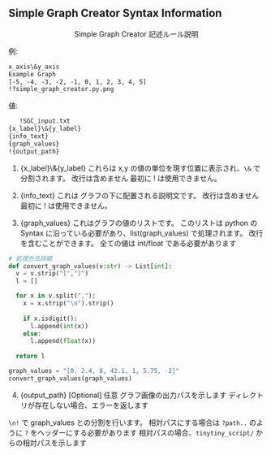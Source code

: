 ## Simple Graph Creator Syntax Information
 <center>Simple Graph Creator 記述ルール説明</center>

例:
```txt
x_axis\&y_axis
Example Graph
[-5, -4, -3, -2, -1, 0, 1, 2, 3, 4, 5]
!?simple_graph_creator.py.png
```

値:
```txt 
   !SGC_input.txt
{x_label}\&{y_label}
{info_text}
{graph_values}
!{output_path}
```

1. {x_label}\\&{y_label}
これらは x,y の値の単位を現す位置に表示され、`\&` で分割されます。
改行は含めません
最初に ! は使用できません。

2. {info_text}
これは グラフの下に配置される説明文です。
改行は含めません
最初に ! は使用できません。

3. {graph_values}
これはグラフの値のリストです。
このリストは python の Syntax に沿っている必要があり、list(graph_values) で処理されます。
改行を含むことができます。
全ての値は int/float である必要があります

```py
# 処理方法詳細
def convert_graph_values(v:str) -> List[int]:
  v = v.strip("[","]")
  l = []

  for x in v.split(","):
    x = x.strip("\n").strip()
    
    if x.isdigit():
      l.append(int(x))
    else:
      l.append(float(x))
  
  return l

graph_values = "[0, 2.4, 8, 42.1, 1, 5.75, -2]"
convert_graph_values(graph_values)
```

4. {output_path}
[Optional] 任意
グラフ画像の出力パスを示します
ディレクトリが存在しない場合、エラーを返します

`\n!` で graph_values との分割を行います。
相対パスにする場合は `?path..` のように `?` をヘッダーにする必要があります
相対パスの場合、`tinytiny_script/` からの相対パスを示します